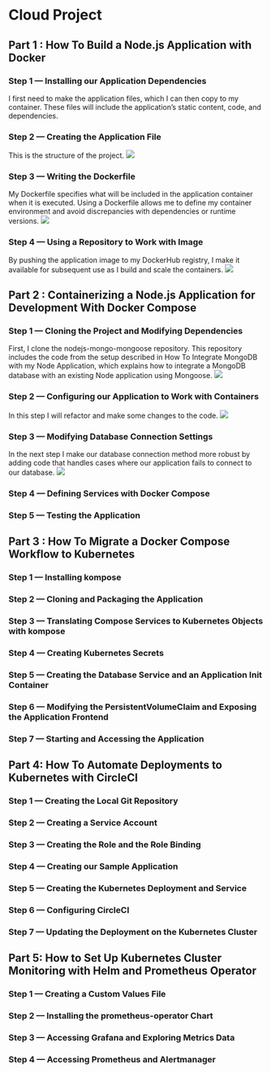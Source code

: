 # Cloud Project

## Part 1 : How To Build a Node.js Application with Docker
### Step 1 — Installing our   Application Dependencies
I first need to make the application files, which I can then copy to my container. These files will include the application’s static content, code, and dependencies.

### Step 2 — Creating the Application File
This is the structure of the project.
![](img/1.PNG?raw=true)

### Step 3 — Writing the Dockerfile
My Dockerfile specifies what will be included in the application container when it is executed. Using a Dockerfile allows me to define my container environment and avoid discrepancies with dependencies or runtime versions.
![](img/2.PNG?raw=true)

### Step 4 — Using a Repository to Work with Image
By pushing the application image to my DockerHub registry, I make it available for subsequent use as I build and scale the containers.
![](img/3.PNG?raw=true)

## Part 2 : Containerizing a Node.js Application for Development With Docker Compose
### Step 1 — Cloning the Project and Modifying Dependencies
First, I clone the nodejs-mongo-mongoose repository. This repository includes the code from the setup described in How To Integrate MongoDB with my Node Application, which explains how to integrate a MongoDB database with an existing Node application using Mongoose.
![](img/4.PNG?raw=true)

### Step 2 — Configuring our Application to Work with Containers
In this step I will refactor and make some changes to the code.
![](img/5.PNG?raw=true)

### Step 3 — Modifying Database Connection Settings
In the next step I make our database connection method more robust by adding code that handles cases where our application fails to connect to our database.
![](img/6.PNG?raw=true)

### Step 4 — Defining Services with Docker Compose

### Step 5 — Testing the Application

## Part 3 : How To Migrate a Docker Compose Workflow to Kubernetes
### Step 1 — Installing kompose

### Step 2 — Cloning and Packaging the Application

### Step 3 — Translating Compose Services to Kubernetes Objects with kompose

### Step 4 — Creating Kubernetes Secrets

### Step 5 — Creating the Database Service and an Application Init Container

### Step 6 — Modifying the PersistentVolumeClaim and Exposing the Application Frontend

### Step 7 — Starting and Accessing the Application

## Part 4: How To Automate Deployments to Kubernetes with CircleCI
### Step 1 — Creating the Local Git Repository

### Step 2 — Creating a Service Account

### Step 3 — Creating the Role and the Role Binding

### Step 4 — Creating our   Sample Application

### Step 5 — Creating the Kubernetes Deployment and Service

### Step 6 — Configuring CircleCI

### Step 7 — Updating the Deployment on the Kubernetes Cluster

## Part 5: How to Set Up Kubernetes Cluster Monitoring with Helm and Prometheus Operator
### Step 1 — Creating a Custom Values File

### Step 2 — Installing the prometheus-operator Chart

### Step 3 — Accessing Grafana and Exploring Metrics Data

### Step 4 — Accessing Prometheus and Alertmanager

